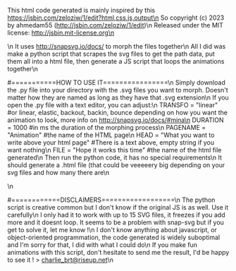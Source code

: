 This html code generated is mainly inspired by this https://jsbin.com/zeloziw/1/edit?html,css,js,output\n
So copyright (c) 2023 by ahmedam55 (http://jsbin.com/zeloziw/1/edit)\n
Released under the MIT license: http://jsbin.mit-license.org\n



\n
It uses http://snapsvg.io/docs/ to morph the files together\n
All I did was make a python script that scrapes the svg files to get the path data, put them all into a html file, then generate a JS script that loops the animations together\n




#===========HOW TO USE IT================\n
Simply download the .py file into your directory with the .svg files you want to morph. Doesn't matter how they are named as long as they have that .svg extension\n
If you open the .py file with a text editor, you can adjust:\n
  TRANSFO = "linear" #or linear, elastic, backout, backin, bounce depending on how you want the animation to look, more info on http://snapsvg.io/docs/#mina\n
  DURATION = 1000 #in ms the duration of the morphing process\n
  PAGENAME = "Animation" #the name of the HTML page\n
  HEAD = "What you want to write above your html page" #There is a text above, empty string if you want nothing\n
  FILE = "Hope it works this time" #the name of the html file generated\n
Then run the python code, it has no special requirements\n
It should generate a .html file (that could be veeeeery big depending on your svg files and how many there are\n

\n


#============DISCLAIMERS==================\n
The python script is creative common but I don't know if the original JS is as well. Use it carefully\n
I only had it to work with up to 15 SVG files, it freezes if you add more and it doesnt loop. It seems to be a problem with snap-svg but if you get to solve it, let me know !\n
I don't know anything about javascript, or object-oriented programmation, the code generated is widely suboptimal and I'm sorry for that, I did with what I could do\n
If you make fun animations with this script, don't hesitate to send me the result, I'd be happy to see it ! > charlie_brt@riseup.net\n
